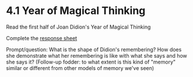# 4.1 Year of Magical Thinking

Read the first half of Joan Didion's Year of Magical Thinking

Complete the [response sheet](https://github.com/allenjromano/techmem2019/raw/master/response_sheets/techmem_response.pdf)

Prompt/question: What is the shape of Didion's remembering? How does she demonstrate what her remembering is like with what she says and how she says it? (Follow-up fodder: to what extent is this kind of "memory" similar or different from other models of memory we've seen)
